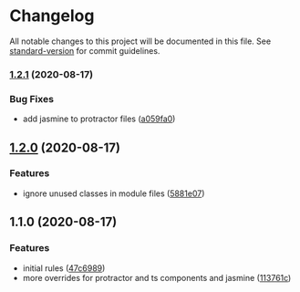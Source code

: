 # Changelog

All notable changes to this project will be documented in this file. See [standard-version](https://github.com/conventional-changelog/standard-version) for commit guidelines.

### [1.2.1](https://github.com/QuantumlyTangled/eslint-config-angular/compare/v1.2.0...v1.2.1) (2020-08-17)


### Bug Fixes

* add jasmine to protractor files ([a059fa0](https://github.com/QuantumlyTangled/eslint-config-angular/commit/a059fa0a76fe07201c3caed72eb1237cda1b6810))

## [1.2.0](https://github.com/QuantumlyTangled/eslint-config-angular/compare/v1.1.0...v1.2.0) (2020-08-17)


### Features

* ignore unused classes in module files ([5881e07](https://github.com/QuantumlyTangled/eslint-config-angular/commit/5881e0773b991700f6666de5005b5bab2e0db814))

## 1.1.0 (2020-08-17)


### Features

* initial rules ([47c6989](https://github.com/QuantumlyTangled/eslint-config-angular/commit/47c69897848b3a4a98cce86be9264f09afe8bbfe))
* more overrides for protractor and ts components and jasmine ([113761c](https://github.com/QuantumlyTangled/eslint-config-angular/commit/113761c91beb808e8a1b30cb66f8ed56cbd4b791))
